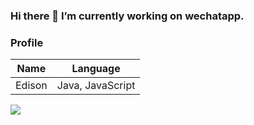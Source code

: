 ### Hi there 🔭 I’m currently working on wechatapp.

### Profile
| Name | Language |
|  ----  | ----  |
| Edison | Java, JavaScript |


[![](https://github-readme-stats.vercel.app/api?username=EdisonYin&show_icons=true&count_private=true&line_height=40)]()

<!--
**EdisonYin/EdisonYin** is a ✨ _special_ ✨ repository because its `README.md` (this file) appears on your GitHub profile.

Here are some ideas to get you started:

- 🔭 I’m currently working on ...
  wechat app
- 🌱 I’m currently learning ...
  wechat app
- 👯 I’m looking to collaborate on ...
  flutter
- 🤔 I’m looking for help with ...
- 💬 Ask me about ...
- 📫 How to reach me: ...
  justdoitym@aliyun.com.cn
- 😄 Pronouns: ...
- ⚡ Fun fact: ...
-->
